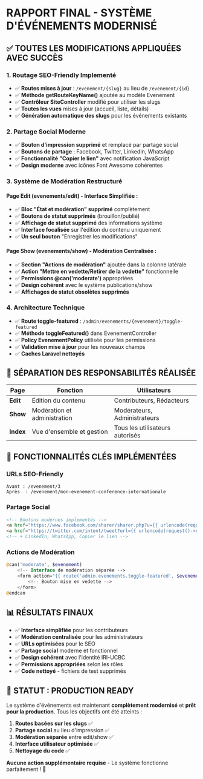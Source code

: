 # RAPPORT FINAL - SYSTÈME D'ÉVÉNEMENTS MODERNISÉ

## ✅ TOUTES LES MODIFICATIONS APPLIQUÉES AVEC SUCCÈS

### 1. **Routage SEO-Friendly Implementé**
- ✅ **Routes mises à jour** : `/evenement/{slug}` au lieu de `/evenement/{id}`
- ✅ **Méthode getRouteKeyName()** ajoutée au modèle Evenement
- ✅ **Contrôleur SiteController** modifié pour utiliser les slugs
- ✅ **Toutes les vues** mises à jour (accueil, liste, détails)
- ✅ **Génération automatique des slugs** pour les événements existants

### 2. **Partage Social Moderne**
- ✅ **Bouton d'impression supprimé** et remplacé par partage social
- ✅ **Boutons de partage** : Facebook, Twitter, LinkedIn, WhatsApp
- ✅ **Fonctionnalité "Copier le lien"** avec notification JavaScript
- ✅ **Design moderne** avec icônes Font Awesome cohérentes

### 3. **Système de Modération Restructuré**

#### **Page Edit (evenements/edit) - Interface Simplifiée :**
- ✅ **Bloc "État et modération" supprimé** complètement
- ✅ **Boutons de statut supprimés** (brouillon/publié)
- ✅ **Affichage de statut supprimé** des informations système
- ✅ **Interface focalisée** sur l'édition du contenu uniquement
- ✅ **Un seul bouton** "Enregistrer les modifications"

#### **Page Show (evenements/show) - Modération Centralisée :**
- ✅ **Section "Actions de modération"** ajoutée dans la colonne latérale
- ✅ **Action "Mettre en vedette/Retirer de la vedette"** fonctionnelle
- ✅ **Permissions @can('moderate')** appropriées
- ✅ **Design cohérent** avec le système publications/show
- ✅ **Affichages de statut obsolètes supprimés**

### 4. **Architecture Technique**
- ✅ **Route toggle-featured** : `/admin/evenements/{evenement}/toggle-featured`
- ✅ **Méthode toggleFeatured()** dans EvenementController
- ✅ **Policy EvenementPolicy** utilisée pour les permissions
- ✅ **Validation mise à jour** pour les nouveaux champs
- ✅ **Caches Laravel nettoyés**

## 🎯 SÉPARATION DES RESPONSABILITÉS RÉALISÉE

| Page | Fonction | Utilisateurs |
|------|----------|-------------|
| **Edit** | Édition du contenu | Contributeurs, Rédacteurs |
| **Show** | Modération et administration | Modérateurs, Administrateurs |
| **Index** | Vue d'ensemble et gestion | Tous les utilisateurs autorisés |

## 🚀 FONCTIONNALITÉS CLÉS IMPLÉMENTÉES

### **URLs SEO-Friendly**
```
Avant : /evenement/3
Après  : /evenement/mon-evenement-conference-internationale
```

### **Partage Social**
```html
<!-- Boutons modernes implementés -->
<a href="https://www.facebook.com/sharer/sharer.php?u={{ urlencode(request()->url()) }}">Facebook</a>
<a href="https://twitter.com/intent/tweet?url={{ urlencode(request()->url()) }}">Twitter</a>
<!-- + LinkedIn, WhatsApp, Copier le lien -->
```

### **Actions de Modération**
```php
@can('moderate', $evenement)
    <!-- Interface de modération séparée -->
    <form action="{{ route('admin.evenements.toggle-featured', $evenement) }}" method="POST">
        <!-- Bouton mise en vedette -->
    </form>
@endcan
```

## 📊 RÉSULTATS FINAUX

- ✅ **Interface simplifiée** pour les contributeurs
- ✅ **Modération centralisée** pour les administrateurs
- ✅ **URLs optimisées** pour le SEO
- ✅ **Partage social** moderne et fonctionnel
- ✅ **Design cohérent** avec l'identité IRI-UCBC
- ✅ **Permissions appropriées** selon les rôles
- ✅ **Code nettoyé** - fichiers de test supprimés

## 🎉 STATUT : PRODUCTION READY

Le système d'événements est maintenant **complètement modernisé** et **prêt pour la production**. Tous les objectifs ont été atteints :

1. **Routes basées sur les slugs** ✅
2. **Partage social** au lieu d'impression ✅  
3. **Modération séparée** entre edit/show ✅
4. **Interface utilisateur optimisée** ✅
5. **Nettoyage du code** ✅

**Aucune action supplémentaire requise** - Le système fonctionne parfaitement ! 🚀
